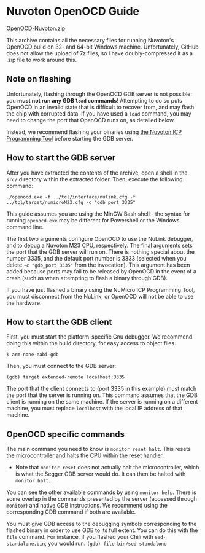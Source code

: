 # Nuvoton OpenOCD Guide #

[OpenOCD-Nuvoton.zip](https://github.com/Cascoda/cascoda-sdk-priv/files/3596028/OpenOCD-Nuvoton.zip)

This archive contains all the necessary files for running Nuvoton's OpenOCD
build on 32- and 64-bit Windows machine. Unfortunately, GitHub does not allow
the upload of 7z files, so I have doubly-compressed it as a .zip file to work
around this.

## Note on flashing ##

Unfortunately, flashing through the OpenOCD GDB server is not possible: you
**must not run any GDB `load` commands**! Attempting to do so puts OpenOCD in
an invalid state that is difficult to recover from, and may flash the chip with
corrupted data. If you have used a `load` command, you may need to change the
port that OpenOCD runs on, as detailed below.

Instead, we recommend flashing your binaries using [the Nuvoton ICP Programming
Tool](https://www.nuvoton.com/tool-and-software/software-development-tool/programmer/)
before starting the GDB server.

## How to start the GDB server ##

After you have extracted the contents of the archive, open a shell in the
`src/` directory within the extracted folder. Then, execute the following
command:

```
./openocd.exe -f ../tcl/interface/nulink.cfg -f ../tcl/target/numicroM23.cfg -c "gdb_port 3335"
```

This guide assumes you are using the MinGW Bash shell - the syntax for running
`openocd.exe` may be different for Powershell or the Windows command line.

The first two arguments configure OpenOCD to use the NuLink debugger, and to
debug a Nuvoton M23 CPU, respectively. The final arguments sets the port that
the GDB server will run on. There is nothing special about the number 3335, and
the default port number is 3333 (selected when you delete `-c "gdb_port 3335"`
from the invocation). This argument has been added because ports may fail to be
released by OpenOCD in the event of a crash (such as when attempting to flash a
binary through GDB).

If you have just flashed a binary using the NuMicro ICP Programming Tool, you
must disconnect from the NuLink, or OpenOCD will not be able to use the
hardware.

## How to start the GDB client ##

First, you must start the platform-specific Gnu debugger. We recommend doing
this within the build directory, for easy access to object files.  

```
$ arm-none-eabi-gdb 
```

Then, you must connect to the GDB server:

```
(gdb) target extended-remote localhost:3335
```

The port that the client connects to (port 3335 in this example) must match the
port that the server is running on. This command assumes that the GDB client is
running on the same machine. If the server is running on a different machine,
you must replace `localhost` with the local IP address of that machine.

## OpenOCD specific commands ##

The main command you need to know is `monitor reset halt`. This resets the
microcontroller and halts the CPU within the reset handler. 
- Note that `monitor reset` does not actually halt the microcontroller, which
  is what the Segger GDB server would do. It can then be halted with `monitor
halt`.

You can see the other available commands by using `monitor help`. There is some
overlap in the commands presented by the server (accessed through `monitor`)
and native GDB instructions. We recommend using the corresponding GDB command
if both are available.

You must give GDB access to the debugging symbols corresponding to the flashed
binary in order to use GDB to its full extent. You can do this with the `file`
command. For instance, if you flashed your Chili with `sed-standalone.bin`, you
would run: ``` (gdb) file bin/sed-standalone ```
